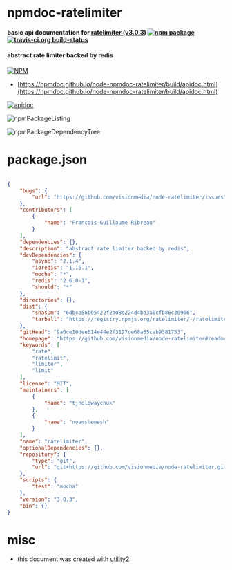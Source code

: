# npmdoc-ratelimiter

#### basic api documentation for  [ratelimiter (v3.0.3)](https://github.com/visionmedia/node-ratelimiter#readme)  [![npm package](https://img.shields.io/npm/v/npmdoc-ratelimiter.svg?style=flat-square)](https://www.npmjs.org/package/npmdoc-ratelimiter) [![travis-ci.org build-status](https://api.travis-ci.org/npmdoc/node-npmdoc-ratelimiter.svg)](https://travis-ci.org/npmdoc/node-npmdoc-ratelimiter)

#### abstract rate limiter backed by redis

[![NPM](https://nodei.co/npm/ratelimiter.png?downloads=true&downloadRank=true&stars=true)](https://www.npmjs.com/package/ratelimiter)

- [https://npmdoc.github.io/node-npmdoc-ratelimiter/build/apidoc.html](https://npmdoc.github.io/node-npmdoc-ratelimiter/build/apidoc.html)

[![apidoc](https://npmdoc.github.io/node-npmdoc-ratelimiter/build/screenCapture.buildCi.browser.%252Ftmp%252Fbuild%252Fapidoc.html.png)](https://npmdoc.github.io/node-npmdoc-ratelimiter/build/apidoc.html)

![npmPackageListing](https://npmdoc.github.io/node-npmdoc-ratelimiter/build/screenCapture.npmPackageListing.svg)

![npmPackageDependencyTree](https://npmdoc.github.io/node-npmdoc-ratelimiter/build/screenCapture.npmPackageDependencyTree.svg)



# package.json

```json

{
    "bugs": {
        "url": "https://github.com/visionmedia/node-ratelimiter/issues"
    },
    "contributors": [
        {
            "name": "Francois-Guillaume Ribreau"
        }
    ],
    "dependencies": {},
    "description": "abstract rate limiter backed by redis",
    "devDependencies": {
        "async": "2.1.4",
        "ioredis": "1.15.1",
        "mocha": "*",
        "redis": "2.6.0-1",
        "should": "*"
    },
    "directories": {},
    "dist": {
        "shasum": "6dbca58b05422f2a08e224d4ba3a0cfb86c30966",
        "tarball": "https://registry.npmjs.org/ratelimiter/-/ratelimiter-3.0.3.tgz"
    },
    "gitHead": "9a0ce10dee614e44e2f3127ce68a65cab9381753",
    "homepage": "https://github.com/visionmedia/node-ratelimiter#readme",
    "keywords": [
        "rate",
        "ratelimit",
        "limiter",
        "limit"
    ],
    "license": "MIT",
    "maintainers": [
        {
            "name": "tjholowaychuk"
        },
        {
            "name": "noamshemesh"
        }
    ],
    "name": "ratelimiter",
    "optionalDependencies": {},
    "repository": {
        "type": "git",
        "url": "git+https://github.com/visionmedia/node-ratelimiter.git"
    },
    "scripts": {
        "test": "mocha"
    },
    "version": "3.0.3",
    "bin": {}
}
```



# misc
- this document was created with [utility2](https://github.com/kaizhu256/node-utility2)
